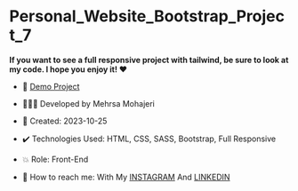 # Personal_Website_Bootstrap_Project_7
  
**If you want to see a full responsive project with tailwind, be sure to look at my code. I hope you enjoy it! ♥️**       



     
- 🔗 [Demo Project]()
  
- 👩🏻‍💻 Developed by Mehrsa Mohajeri 

- 📆 Created: 2023-10-25

- ✔️ Technologies Used: HTML, CSS, SASS, Bootstrap, Full Responsive

- 💥 Role: Front-End

- 📲 How to reach me: With My [INSTAGRAM](https://www.instagram.com/mehrsa_mohajeri_developer) And [LINKEDIN](https://www.linkedin.com/in/mehrsa-mohajeri-developer)
